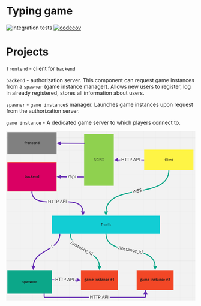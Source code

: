 # Typing game

![integration tests](https://github.com/Imperger/kb-game/actions/workflows/integration-test.yml/badge.svg)
[![codecov](https://codecov.io/gh/Imperger/kb-game/branch/master/graph/badge.svg?token=7RZYOF5A7E)](https://codecov.io/gh/Imperger/kb-game)

# Projects

`frontend` - client for `backend`

`backend` - authorization server. This component can request game instances from a `spawner` (game instance manager). Allows new users to register, log in already registered, stores all information about users.

`spawner` - `game instance`s manager. Launches game instances upon request from the authorization server.

`game instance` - A dedicated game server to which players connect to.


![](./doc/assets/arch.png)
